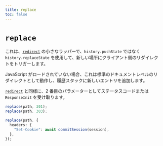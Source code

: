 ```yaml
---
title: replace
toc: false
---
```


# `replace`

これは、[`redirect`][redirect] の小さなラッパーで、`history.pushState` ではなく `history.replaceState` を使用して、新しい場所にクライアント側のリダイレクトをトリガーします。

JavaScript がロードされていない場合、これは標準のドキュメントレベルのリダイレクトとして動作し、履歴スタックに新しいエントリを追加します。

[`redirect`][redirect] と同様に、2 番目のパラメーターとしてステータスコードまたは `ResponseInit` を受け取ります。

```ts
replace(path, 301);
replace(path, 303);
```

```ts
replace(path, {
  headers: {
    "Set-Cookie": await commitSession(session),
  },
});
```

[redirect]: ./redirect 

